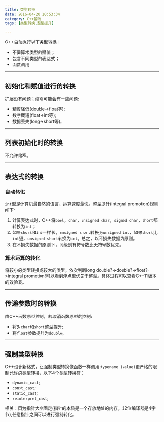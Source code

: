 ```yaml
---
title: 类型转换
date: 2016-04-20 10:53:34
category: C++基础
tags: [类型转换,整型提升]

---
```


C++自动执行以下类型转换：
+ 不同算术类型的赋值；
+ 包含不同类型的表达式；
+ 函数调用

---

## 初始化和赋值进行的转换

扩展没有问题；缩窄可能会有一些问题:
+ 精度降低(double->float等);
+ 数字截短(float->int等);
+ 数据丢失(long->short等)。

---

## 列表初始化时的转换

不允许缩窄。

---

## 表达式的转换

### 自动转化
`int`型是计算机最自然的语言，运算速度最快。整型提升(integral promotion)规则如下:
1. 计算表达式时，C++将`bool`，`char`，`unsigned char`，`signed char`，`short`都转换为`int`；
2. 如果`short`和`int`一样长，`unsigned short`转换为`unsigned int`，如果`short`比`int`短，`unsigned short`转换为`int`。总之，以不损失数据为原则。
3. 在不损失数据的原则下，同级别有符号数比无符号数优先。

### 算术运算的转化
将较小的类型转换成较大的类型。依次判断long double?->double?->float?->integral promotion!可以看到浮点型优先于整型。具体过程可以查看C++11版本的效验表。

---

## 传递参数时的转换

由C++函数原型控制，若取消函数原型的控制:
+ 将对`char`和`short`整型提升;
+ 将`float`参数提升为`double`。

---

## 强制类型转换

C++设计新格式，让强制类型转换像函数一样调用:`typename (value)`更严格的限制允许的类型转换，以下4个类型转换符：
+ `dynamic_cast`;
+ `const_cast`;
+ `static_cast`;
+ `reinterpret_cast`;

相关：因为指针大小固定(指针的本质是一个存放地址的内存，32位编译器是4字节),任意指针之间可以进行强制转化。